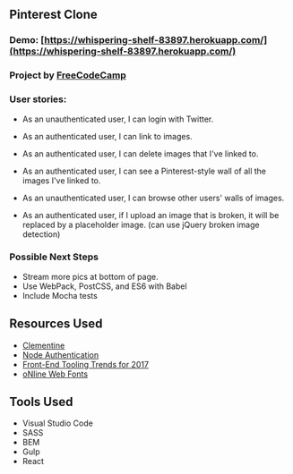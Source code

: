 ## Pinterest Clone

### Demo: [https://whispering-shelf-83897.herokuapp.com/](https://whispering-shelf-83897.herokuapp.com/)

### Project by [FreeCodeCamp](https://www.freecodecamp.com/challenges/build-a-pinterest-clone)

### User stories:
- As an unauthenticated user, I can login with Twitter.

- As an authenticated user, I can link to images.

- As an authenticated user, I can delete images that I've linked to.

- As an authenticated user, I can see a Pinterest-style wall of all the images I've linked to.

- As an unauthenticated user, I can browse other users' walls of images.

- As an authenticated user, if I upload an image that is broken, it will be replaced by a placeholder image. (can use jQuery broken image detection)

### Possible Next Steps
- Stream more pics at bottom of page.
- Use WebPack, PostCSS, and ES6 with Babel
- Include Mocha tests

## Resources Used

- [Clementine](http://www.clementinejs.com)
- [Node Authentication](https://scotch.io/tutorials/easy-node-authentication-setup-and-local)
- [Front-End Tooling Trends for 2017](https://www.sitepoint.com/front-end-tooling-trends-2017/?utm_source=frontendfocus&utm_medium=email)
- [oNline Web Fonts](http://www.onlinewebfonts.com/icon)

## Tools Used
- Visual Studio Code
- SASS
- BEM
- Gulp
- React
